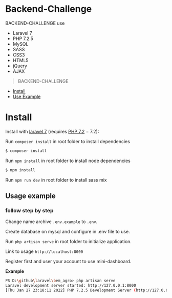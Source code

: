 # Backend-Challenge
BACKEND-CHALLENGE 
use 
- Laravel 7
- PHP 7.2.5
- MySQL
- SASS
- CSS3
- HTML5
- jQuery
- AJAX

> BACKEND-CHALLENGE

- [Install](#install)
- [Use Example](#Usage-example)

# Install

Install with [laravel 7](https://laravel.com/docs/7.x) (requires [PHP 7.2](https://www.php.net/releases/) = 7.2):

Run `composer install` in root folder to install dependencies

```sh
$ composer install
```

Run `npm install` in root folder to install node dependencies

```sh
$ npm install
```

Run `npm run dev` in root folder to install sass mix

## Usage example
### follow step by step

Change name archive `.env.example` to `.env`.

Create database on mysql and configure in .env file to use.

Run `php artisan serve` in root folder to initialize application.

Link to usage `http://localhost:8000`

Register first and user your account to use mini-dashboard.

**Example**

```sh
PS D:\github\laravel\bem_agro> php artisan serve        
Laravel development server started: http://127.0.0.1:8000
[Thu Jan 27 23:18:11 2022] PHP 7.2.5 Development Server (http://127.0.0.1:8000) started
```